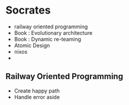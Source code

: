 # Socrates

- railway oriented programming
- Book : Evolutionary architecture
- Book : Dynamic re-teaming
- Atomic Design
- nixos
- 


## Railway Oriented Programming

- Create happy path
- Handle error aside
 
